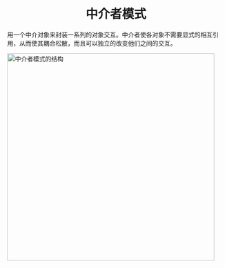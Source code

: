 <h1 align="center">
中介者模式
</h1>

用一个中介对象来封装一系列的对象交互。中介者使各对象不需要显式的相互引用，从而使其耦合松散，而且可以独立的改变他们之间的交互。

<img src="https://refactoringguru.cn/images/patterns/diagrams/mediator/structure-2x.png" alt="中介者模式的结构" width="480">